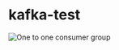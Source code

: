 # kafka-test

![One to one consumer group]("https://www.google.co.uk/url?sa=i&source=images&cd=&cad=rja&uact=8&ved=2ahUKEwin4OKoxbLeAhXOYlAKHUzqBfIQjRx6BAgBEAU&url=https%3A%2F%2Ftwitter.com%2Fdog_feelings&psig=AOvVaw1LQxm8GqYwyvvNym3pEMwe&ust=1541139271592634")
